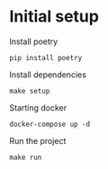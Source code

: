 # Initial setup

Install poetry

`pip install poetry`

Install dependencies

`make setup`

Starting docker

`docker-compose up -d`

Run the project

`make run`
